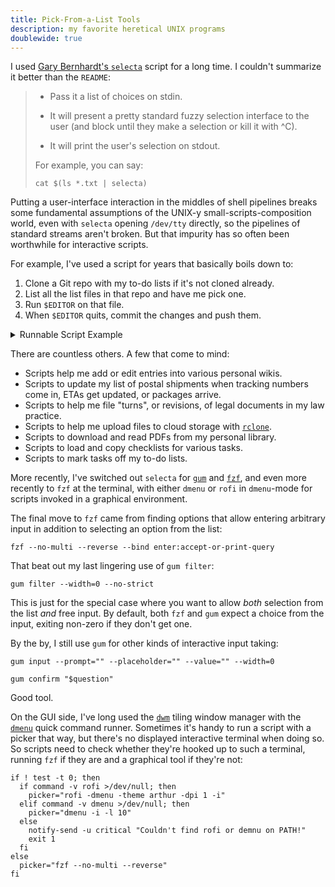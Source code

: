 ```yaml
---
title: Pick-From-a-List Tools
description: my favorite heretical UNIX programs
doublewide: true
---
```


I used [Gary Bernhardt's `selecta`](https://github.com/garybernhardt/selecta) script for a long time.  I couldn't summarize it better than the `README`:

> - Pass it a list of choices on stdin.
>
> - It will present a pretty standard fuzzy selection interface to the user (and block until they make a selection or kill it with ^C).
>
> - It will print the user's selection on stdout.
>
> For example, you can say:
>
>     cat $(ls *.txt | selecta)

Putting a user-interface interaction in the middles of shell pipelines breaks some fundamental assumptions of the UNIX-y small-scripts-composition world, even with `selecta` opening `/dev/tty` directly, so the pipelines of standard streams aren't broken.  But that impurity has so often been worthwhile for interactive scripts.

For example, I've used a script for years that basically boils down to:

1.  Clone a Git repo with my to-do lists if it's not cloned already.
2.  List all the list files in that repo and have me pick one.
3.  Run `$EDITOR` on that file.
4.  When `$EDITOR` quits, commit the changes and push them.

<details markdown="1">
<summary>Runnable Script Example</summary>

```shell
#!/bin/sh
set -e

repo=~/todo
if ! test -d "$repo"; then
  git clone "you@git.host.com:todo" "$repo"
fi
cd "$repo"

file="$(git ls-files | fzf --no-multi --reverse --bind enter:accept-or-print-query)"
$EDITOR "$file"

git add "$file"
git commit --allow-empty-message -m ''
git push
```
</details>

There are countless others.  A few that come to mind:

- Scripts help me add or edit entries into various personal wikis.
- Scripts to update my list of postal shipments when tracking numbers come in, ETAs get updated, or packages arrive.
- Scripts to help me file "turns", or revisions, of legal documents in my law practice.
- Scripts to help me upload files to cloud storage with [`rclone`](https://rclone.org/).
- Scripts to download and read PDFs from my personal library.
- Scripts to load and copy checklists for various tasks.
- Scripts to mark tasks off my to-do lists.

More recently, I've switched out `selecta` for [`gum`](https://github.com/charmbracelet/gum) and [`fzf`](https://github.com/junegunn/fzf), and even more recently to `fzf` at the terminal, with either `dmenu` or `rofi` in `dmenu`-mode for scripts invoked in a graphical environment.

The final move to `fzf` came from finding options that allow entering arbitrary input in addition to selecting an option from the list:

```shell
fzf --no-multi --reverse --bind enter:accept-or-print-query
```

That beat out my last lingering use of `gum filter`:

```shell
gum filter --width=0 --no-strict
```

This is just for the special case where you want to allow _both_ selection from the list _and_ free input.  By default, both `fzf` and `gum` expect a choice from the input, exiting non-zero if they don't get one.

By the by, I still use `gum` for other kinds of interactive input taking:

```shell
gum input --prompt="" --placeholder="" --value="" --width=0
```

```shell
gum confirm "$question"
```

Good tool.

On the GUI side, I've long used the [`dwm`](https://dwm.suckless.org/) tiling window manager with the [`dmenu`](https://tools.suckless.org/dmenu/) quick command runner.  Sometimes it's handy to run a script with a picker that way, but there's no displayed interactive terminal when doing so.  So scripts need to check whether they're hooked up to such a terminal, running `fzf` if they are and a graphical tool if they're not:

```shell
if ! test -t 0; then
  if command -v rofi >/dev/null; then
    picker="rofi -dmenu -theme arthur -dpi 1 -i"
  elif command -v dmenu >/dev/null; then
    picker="dmenu -i -l 10"
  else
    notify-send -u critical "Couldn't find rofi or demnu on PATH!"
    exit 1
  fi
else
  picker="fzf --no-multi --reverse"
fi
```
